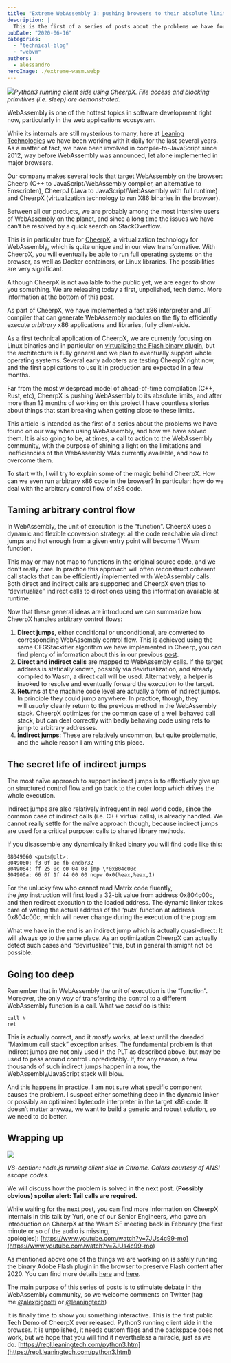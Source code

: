 ```yaml
---
title: "Extreme WebAssembly 1: pushing browsers to their absolute limits"
description: |
  This is the first of a series of posts about the problems we have found on our way when using WebAssembly, and how we have solved them.
pubDate: "2020-06-16"
categories:
  - "technical-blog"
  - "webvm"
authors:
  - alessandro
heroImage: ./extreme-wasm.webp
---
```


![](/blog/1*gDXCXEYEhWvNQpNxEgkB9A.gif)_Python3 running client side using CheerpX. File access and blocking primitives (i.e. sleep) are demonstrated._

WebAssembly is one of the hottest topics in software development right now, particularly in the web applications ecosystem.

While its internals are still mysterious to many, here at [Leaning Technologies](https://leaningtech.com/index.html) we have been working with it daily for the last several years. As a matter of fact, we have been involved in compile-to-JavaScript since 2012, way before WebAssembly was announced, let alone implemented in major browsers.

Our company makes several tools that target WebAssembly on the browser: Cheerp (C++ to JavaScript/WebAssembly compiler, an alternative to Emscripten), CheerpJ (Java to JavaScript/WebAssembly with full runtime) and CheerpX (virtualization technology to run X86 binaries in the browser).

Between all our products, we are probably among the most intensive users of WebAssembly on the planet, and since a long time the issues we have can’t be resolved by a quick search on StackOverflow.

This is in particular true for [CheerpX](https://leaningtech.com/pages/cheerpx.html), a virtualization technology for WebAssembly, which is quite unique and in our view transformative. With CheerpX, you will eventually be able to run full operating systems on the browser, as well as Docker containers, or Linux libraries. The possibilities are very significant.

Although CheerpX is not available to the public yet, we are eager to show you something. We are releasing today a first, unpolished, tech demo. More information at the bottom of this post.

As part of CheerpX, we have implemented a fast x86 interpreter and JIT compiler that can generate WebAssembly modules on the fly to efficiently execute *arbitrary* x86 applications and libraries, fully client-side.

As a first technical application of CheerpX, we are currently focusing on Linux binaries and in particular on [virtualizing the Flash binary plugin](https://medium.com/leaningtech/running-flash-in-webassembly-using-cheerpx-an-update-d500b6fbc44e), but the architecture is fully general and we plan to eventually support whole operating systems. Several early adopters are testing CheerpX right now, and the first applications to use it in production are expected in a few months.

Far from the most widespread model of ahead-of-time compilation (C++, Rust, etc), CheerpX is pushing WebAssembly to its absolute limits, and after more than 12 months of working on this project I have countless stories about things that start breaking when getting close to these limits.

This article is intended as the first of a series about the problems we have found on our way when using WebAssembly, and how we have solved them. It is also going to be, at times, a call to action to the WebAssembly community, with the purpose of shining a light on the limitations and inefficiencies of the WebAssembly VMs currently available, and how to overcome them.

To start with, I will try to explain some of the magic behind CheerpX. How can we even run arbitrary x86 code in the browser? In particular: how do we deal with the arbitrary control flow of x86 code.

## Taming arbitrary control flow

In WebAssembly, the unit of execution is the “function”. CheerpX uses a dynamic and flexible conversion strategy: all the code reachable via direct jumps and hot enough from a given entry point will become 1 Wasm function.

This may or may not map to functions in the original source code, and we don’t really care. In practice this approach will often reconstruct coherent call stacks that can be efficiently implemented with WebAssembly calls. Both direct and indirect calls are supported and CheerpX even tries to “devirtualize” indirect calls to direct ones using the information available at runtime.

Now that these general ideas are introduced we can summarize how CheerpX handles arbitrary control flows:

1. **Direct jumps**, either conditional or unconditional, are converted to corresponding WebAssembly control flow. This is achieved using the same CFGStackifier algorithm we have implemented in Cheerp, you can find plenty of information about this in our previous [post](https://medium.com/leaningtech/solving-the-structured-control-flow-problem-once-and-for-all-5123117b1ee2).
2. **Direct and indirect calls** are mapped to WebAssembly calls. If the target address is statically known, possibly via devirtualization, and already compiled to Wasm, a direct call will be used. Alternatively, a helper is invoked to resolve and eventually forward the execution to the target.
3. **Returns** at the machine code level are actually a form of indirect jumps. In principle they could jump anywhere. In practice, though, they will *usually* cleanly return to the previous method in the WebAssembly stack. CheerpX optimizes for the common case of a well behaved call stack, but can deal correctly with badly behaving code using rets to jump to arbitrary addresses.
4. **Indirect jumps**: These are relatively uncommon, but quite problematic, and the whole reason I am writing this piece.

## The secret life of indirect jumps

The most naïve approach to support indirect jumps is to effectively give up on structured control flow and go back to the outer loop which drives the whole execution.

Indirect jumps are also relatively infrequent in real world code, since the common case of indirect calls (i.e. C++ virtual calls), is already handled. We cannot really settle for the naïve approach though, because indirect jumps are used for a critical purpose: calls to shared library methods.

If you disassemble any dynamically linked binary you will find code like this:

```
08049060 <puts@plt>:
8049060: f3 0f 1e fb endbr32
8049064: ff 25 0c c0 04 08 jmp \*0x804c00c
804906a: 66 0f 1f 44 00 00 nopw 0x0(%eax,%eax,1)
```

For the unlucky few who cannot read Matrix code fluently, the *jmp* instruction will first load a 32-bit value from address 0x804c00c, and then redirect execution to the loaded address. The dynamic linker takes care of writing the actual address of the ‘_puts_’ function at address 0x804c00c, which will never change during the execution of the program.

What we have in the end is an indirect jump which is actually quasi-direct: It will always go to the same place. As an optimization CheerpX can actually detect such cases and “devirtualize” this, but in general thismight not be possible.

## Going too deep

Remember that in WebAssembly the unit of execution is the “function”. Moreover, the only way of transferring the control to a different WebAssembly function is a call. What we *could* do is this:

```
call N
ret
```

This is actually correct, and it *mostly* works, at least until the dreaded “Maximum call stack” exception arises. The fundamental problem is that indirect jumps are not only used in the PLT as described above, but may be used to pass around control unpredictably. If, for any reason, a few thousands of such indirect jumps happen in a row, the WebAssembly/JavaScript stack will blow.

And this happens in practice. I am not sure what specific component causes the problem. I suspect either something deep in the dynamic linker or possibly an optimized bytecode interpreter in the target x86 code. It doesn’t matter anyway, we want to build a generic and robust solution, so we need to do better.

## Wrapping up

![](/blog/1*TyhAQyn2i36-C7BBHZFPMQ.gif)

_V8-ception: node.js running client side in Chrome. Colors courtesy of ANSI escape codes._

We will discuss how the problem is solved in the next post. **(Possibly obvious) spoiler alert: Tail calls are required.**

While waiting for the next post, you can find more information on CheerpX internals in this talk by Yuri, one of our Senior Engineers, who gave an introduction on CheerpX at the Wasm SF meeting back in February (the first minute or so of the audio is missing, apologies): [https://www.youtube.com/watch?v=7JUs4c99-mo](https://www.youtube.com/watch?v=7JUs4c99-mo)

As mentioned above one of the things we are working on is safely running the binary Adobe Flash plugin in the browser to preserve Flash content after 2020. You can find more details [here](https://medium.com/leaningtech/preserving-flash-content-with-webassembly-done-right-eb6838b7e36f) and [here](https://medium.com/leaningtech/running-flash-in-webassembly-using-cheerpx-an-update-d500b6fbc44e).

The main purpose of this series of posts is to stimulate debate in the WebAssembly community, so we welcome comments on Twitter (tag me [@alexpignotti](https://twitter.com/alexpignotti) or [@leaningtech](https://twitter.com/leaningtech))

It is finally time to show you something interactive. This is the first public Tech Demo of CheerpX ever released. Python3 running client side in the browser. It is unpolished, it needs custom flags and the backspace does not work, but we hope that you will find it nevertheless a miracle, just as we do. [https://repl.leaningtech.com/python3.htm](https://repl.leaningtech.com/python3.html)
